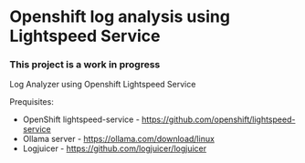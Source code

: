 # Openshift log analysis using Lightspeed Service
### This project is a work in progress
Log Analyzer using Openshift Lightspeed Service

Prequisites:
* OpenShift lightspeed-service - https://github.com/openshift/lightspeed-service
* Ollama server - https://ollama.com/download/linux
* Logjuicer - https://github.com/logjuicer/logjuicer
